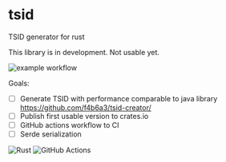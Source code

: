 # tsid
TSID generator for rust

This library is in development. Not usable yet.

![example workflow](https://github.com/jakudlaty/tsid/actions/workflows/rust.yml/badge.svg)

Goals:
- [ ] Generate TSID with performance comparable to java library https://github.com/f4b6a3/tsid-creator/
- [ ] Publish first usable version to crates.io
- [ ] GitHub actions workflow to CI
- [ ] Serde serialization

![Rust](https://img.shields.io/badge/rust-%23000000.svg?style=for-the-badge&logo=rust&logoColor=white)
![GitHub Actions](https://img.shields.io/badge/github%20actions-%232671E5.svg?style=for-the-badge&logo=githubactions&logoColor=white)

